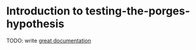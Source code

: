 # Introduction to testing-the-porges-hypothesis

TODO: write [great documentation](http://jacobian.org/writing/what-to-write/)
